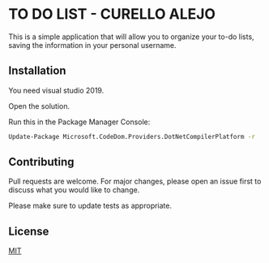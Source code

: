 # TO DO LIST - CURELLO ALEJO

This is a simple application that will allow you to organize your to-do lists, saving the information in your personal username.

## Installation


You need visual studio 2019.

Open the solution.

Run this in the Package Manager Console:


```bash
Update-Package Microsoft.CodeDom.Providers.DotNetCompilerPlatform -r
```


## Contributing
Pull requests are welcome. For major changes, please open an issue first to discuss what you would like to change.

Please make sure to update tests as appropriate.

## License
[MIT](https://choosealicense.com/licenses/mit/)
